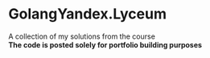 # GolangYandex.Lyceum
A collection of my solutions from the course  
**The code is posted solely for portfolio building purposes**
